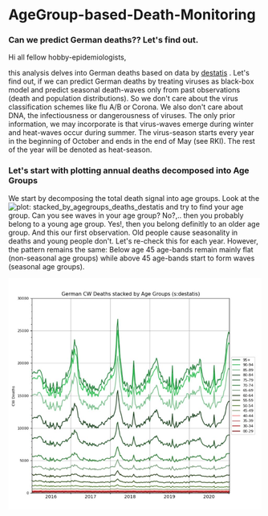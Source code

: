 # AgeGroup-based-Death-Monitoring

### Can we predict German deaths?? Let's find out.
Hi all fellow hobby-epidemiologists,

this analysis delves into German deaths based on data by [destatis](https://www.destatis.de/DE/Themen/Gesellschaft-Umwelt/Bevoelkerung/Sterbefaelle-Lebenserwartung/Tabellen/sonderauswertung-sterbefaelle.html;jsessionid=D5059F400B46230E5778173BD23E8094.internet712) . Let's find out, if we can predict German deaths by treating viruses as black-box model and predict seasonal death-waves only from past observations (death and population distributions). So we don't care about the virus classification schemes like flu A/B or Corona. We also don't care about DNA, the infectiousness or dangerousness of viruses. The only prior information, we may incorporate is that virus-waves emerge during winter and heat-waves occur during summer. The virus-season starts every year in the beginning of October and ends in the end of May (see RKI). The rest of the year will be denoted as heat-season.



### Let's start with plotting annual deaths decomposed into Age Groups
We start by decomposing the total death signal into age groups. Look at the ![plot: stacked_by_agegroups_deaths_destatis](https://github.com/[Datawrapper99]/[AgeGroup-based-Death-Monitoring]/blob/[main]/misc/stacked_by_agegroups_deaths_destatis.JPG?raw=true)
 and try to find your age group. Can you see waves in your age group? No?,.. then you probably belong to a young age group. Yes!, then you belong definitly to an older age group. And this our first observation. Old people cause seasonality in deaths and young people don't. Let's re-check this for each year. However, the pattern remains the same: Below age 45 age-bands remain mainly flat (non-seasonal age groups) while above 45 age-bands start to form waves (seasonal age groups).
 
 
 ![ScreenShot](misc/stacked_by_agegroups_deaths_destatis.jpg)


